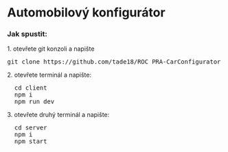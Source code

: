 <h1>Automobilový konfigurátor</h1>

<h3>Jak spustit:</h3>
<p>1. otevřete git konzoli a napište</p>
<pre>git clone https://github.com/tade18/ROC_PRA-CarConfigurator</pre>
<p>2. otevřete terminál a napište:</p>
<pre>
  cd client
  npm i
  npm run dev
</pre>
<p>3. otevřete druhý terminál a napište:</p>
<pre>
  cd server
  npm i
  npm start
</pre>
